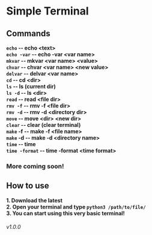 # Simple Terminal

## Commands
**```echo``` -- echo \<text\>\
```echo -var``` -- echo -var \<var name\>\
```mkvar``` -- mkvar \<var name\> \<value\>\
```chvar``` -- chvar \<var name\> \<new value\>\
```delvar``` -- delvar \<var name\>\
```cd``` -- cd \<dir\>\
```ls``` -- ls (current dir)\
```ls -d``` -- ls \<dir>\
```read``` -- read \<file dir>\
```rmv -f``` -- rmv -f \<file dir>\
```rmv -d``` -- rmv -d \<directory dir>\
```move``` -- move \<dir\> \<new dir\>\
```clear``` -- clear (clear terminal)\
```make``` -f -- make -f \<file name\>\
```make``` -d -- make -d \<directory name\>\
```time``` -- time\
```time -format``` -- time -format \<time format\>**
### More coming soon!

## How to use
**1. Download the latest\
2. Open your terminal and type ```python3 /path/to/file/```\
3. You can start using this very basic terminal!**


###### v1.0.0
